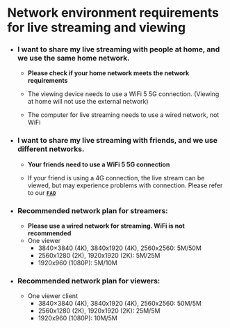 # Network environment requirements for live streaming and viewing

- ### I want to share my live streaming with people at home, and we use the same home network.

    - **Please check if your home network meets the network requirements**

    - The viewing device needs to use a WiFi 5 5G connection. (Viewing at home will not use the external network)
    - The computer for live streaming needs to use a wired network, not WiFi

- ### I want to share my live streaming with friends, and we use different networks.

    - **Your friends need to use a WiFi 5 5G connection**

    - If your friend is using a 4G connection, the live stream can be viewed, but may experience problems with connection. Please refer to our **[`FAQ`](/docs/FAQ.md)**



- ### **Recommended network plan for streamers:**  
    - **Please use a wired network for streaming. WiFi is not recommended** 
    - One viewer
        - 3840×3840 (4K), 3840x1920 (4K), 2560x2560: 5M/50M
        - 2560x1280 (2K), 1920x1920 (2K): 5M/25M
        - 1920x960 (1080P): 5M/10M

- ### **Recommended network plan for viewers:**  
    - One viewer client
        - 3840×3840 (4K), 3840x1920 (4K), 2560x2560: 50M/5M
        - 2560x1280 (2K), 1920x1920 (2K): 25M/5M
        - 1920x960 (1080P): 10M/5M

